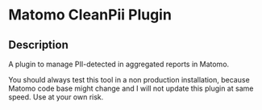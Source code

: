 # Matomo CleanPii Plugin

## Description

A plugin to manage PII-detected in aggregated reports in Matomo.

You should always test this tool in a non production installation, because Matomo code base might change and I will not update this plugin at same speed.
Use at your own risk.


